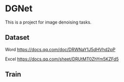 # DGNet
This is a project for image denoising tasks.
## Dataset
Word
https://docs.qq.com/doc/DRWNaY1J5dHVhd2pP

Excel
https://docs.qq.com/sheet/DRUtMT0ZhYm5KZFd5

## Train
